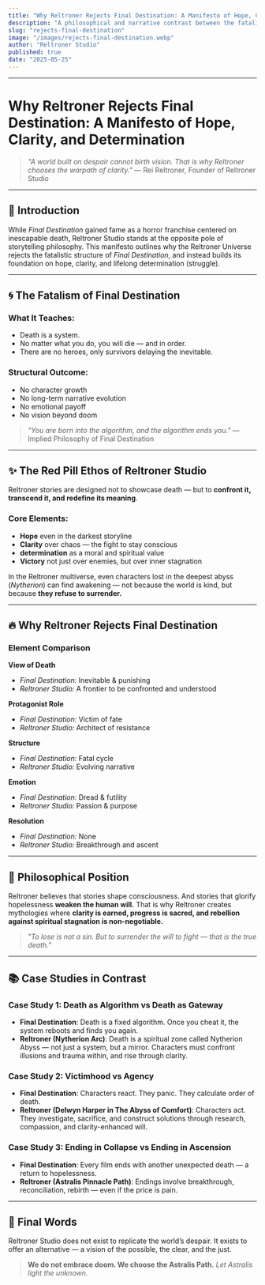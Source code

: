 ```yaml
---
title: "Why Reltroner Rejects Final Destination: A Manifesto of Hope, Clarity, and Determination"
description: "A philosophical and narrative contrast between the fatalistic horror of Final Destination and the empowering ethos of Reltroner Studio — where death is not the end, but a frontier to transcend through hope, clarity, and perpetual struggle."
slug: "rejects-final-destination"
image: "/images/rejects-final-destination.webp"
author: "Reltroner Studio"
published: true
date: "2025-05-25"
---
```


---

# Why Reltroner Rejects Final Destination: A Manifesto of Hope, Clarity, and Determination

> *"A world built on despair cannot birth vision. That is why Reltroner chooses the warpath of clarity."*
> — Rei Reltroner, Founder of Reltroner Studio

---

## 🧭 Introduction

While *Final Destination* gained fame as a horror franchise centered on inescapable death, Reltroner Studio stands at the opposite pole of storytelling philosophy. This manifesto outlines why the Reltroner Universe rejects the fatalistic structure of *Final Destination*, and instead builds its foundation on hope, clarity, and lifelong determination (struggle).

---

## 🌀 The Fatalism of Final Destination

### What It Teaches:

* Death is a system.
* No matter what you do, you will die — and in order.
* There are no heroes, only survivors delaying the inevitable.

### Structural Outcome:

* No character growth
* No long-term narrative evolution
* No emotional payoff
* No vision beyond doom

> *"You are born into the algorithm, and the algorithm ends you."*  — Implied Philosophy of Final Destination

---

## ✨ The Red Pill Ethos of Reltroner Studio

Reltroner stories are designed not to showcase death — but to **confront it, transcend it, and redefine its meaning**.

### Core Elements:

* **Hope** even in the darkest storyline
* **Clarity** over chaos — the fight to stay conscious
* **determination** as a moral and spiritual value
* **Victory** not just over enemies, but over inner stagnation

In the Reltroner multiverse, even characters lost in the deepest abyss (*Nytherion*) can find awakening — not because the world is kind, but because **they refuse to surrender.**

---

## 🔥 Why Reltroner Rejects Final Destination

### Element Comparison 

**View of Death**

* *Final Destination:* Inevitable & punishing
* *Reltroner Studio:* A frontier to be confronted and understood

**Protagonist Role**

* *Final Destination:* Victim of fate
* *Reltroner Studio:* Architect of resistance

**Structure**

* *Final Destination:* Fatal cycle
* *Reltroner Studio:* Evolving narrative

**Emotion**

* *Final Destination:* Dread & futility
* *Reltroner Studio:* Passion & purpose

**Resolution**

* *Final Destination:* None
* *Reltroner Studio:* Breakthrough and ascent

---

## 🧠 Philosophical Position

Reltroner believes that stories shape consciousness. And stories that glorify hopelessness **weaken the human will.** That is why Reltroner creates mythologies where **clarity is earned, progress is sacred, and rebellion against spiritual stagnation is non-negotiable.**

> *"To lose is not a sin. But to surrender the will to fight — that is the true death."*

---

## 📚 Case Studies in Contrast

### Case Study 1: Death as Algorithm vs Death as Gateway

* **Final Destination**: Death is a fixed algorithm. Once you cheat it, the system reboots and finds you again.
* **Reltroner (Nytherion Arc)**: Death is a spiritual zone called Nytherion Abyss — not just a system, but a mirror. Characters must confront illusions and trauma within, and rise through clarity.

### Case Study 2: Victimhood vs Agency

* **Final Destination**: Characters react. They panic. They calculate order of death.
* **Reltroner (Delwyn Harper in The Abyss of Comfort)**: Characters act. They investigate, sacrifice, and construct solutions through research, compassion, and clarity-enhanced will.

### Case Study 3: Ending in Collapse vs Ending in Ascension

* **Final Destination**: Every film ends with another unexpected death — a return to hopelessness.
* **Reltroner (Astralis Pinnacle Path)**: Endings involve breakthrough, reconciliation, rebirth — even if the price is pain.

---

## 🌌 Final Words

Reltroner Studio does not exist to replicate the world’s despair. It exists to offer an alternative — a vision of the possible, the clear, and the just.

> **We do not embrace doom. We choose the Astralis Path.**
> *Let Astralis light the unknown.*
